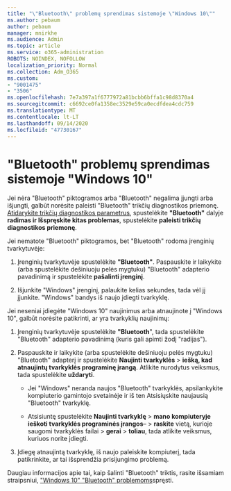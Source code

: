 ```yaml
---
title: "\"Bluetooth\" problemų sprendimas sistemoje \"Windows 10\""
ms.author: pebaum
author: pebaum
manager: mnirkhe
ms.audience: Admin
ms.topic: article
ms.service: o365-administration
ROBOTS: NOINDEX, NOFOLLOW
localization_priority: Normal
ms.collection: Adm_O365
ms.custom:
- "9001475"
- "3506"
ms.openlocfilehash: 7e7a397a1f6777972a81bcbb6bffa1c98d8370a4
ms.sourcegitcommit: c6692ce0fa1358ec3529e59ca0ecdfdea4cdc759
ms.translationtype: MT
ms.contentlocale: lt-LT
ms.lasthandoff: 09/14/2020
ms.locfileid: "47730167"
---
```

# <a name="fix-bluetooth-problems-in-windows-10"></a>"Bluetooth" problemų sprendimas sistemoje "Windows 10"

Jei nėra "Bluetooth" piktogramos arba "Bluetooth" negalima įjungti arba išjungti, galbūt norėsite paleisti "Bluetooth" trikčių diagnostikos priemonę. [Atidarykite trikčių diagnostikos parametrus](ms-settings:troubleshoot), spustelėkite **"Bluetooth"** dalyje **radimas ir Išspręskite kitas problemas**, spustelėkite **paleisti trikčių diagnostikos priemonę**.

Jei nematote "Bluetooth" piktogramos, bet "Bluetooth" rodoma įrenginių tvarkytuvėje:

1. Įrenginių tvarkytuvėje spustelėkite **"Bluetooth"**. Paspauskite ir laikykite (arba spustelėkite dešiniuoju pelės mygtuku) "Bluetooth" adapterio pavadinimą ir spustelėkite **pašalinti įrenginį**.

2. Išjunkite "Windows" įrenginį, palaukite kelias sekundes, tada vėl jį įjunkite. "Windows" bandys iš naujo įdiegti tvarkyklę.

Jei neseniai įdiegėte "Windows 10" naujinimus arba atnaujinote į "Windows 10", galbūt norėsite patikrinti, ar yra tvarkyklių naujinimų:

1. Įrenginių tvarkytuvėje spustelėkite **"Bluetooth**", tada spustelėkite "Bluetooth" adapterio pavadinimą (kuris gali apimti žodį "radijas").

2. Paspauskite ir laikykite (arba spustelėkite dešiniuoju pelės mygtuku) "Bluetooth" adapterį ir spustelėkite **Naujinti tvarkyklės**  >  **iešką, kad atnaujintų tvarkyklės programinę įrangą**. Atlikite nurodytus veiksmus, tada spustelėkite **uždaryti**.

      - Jei "Windows" neranda naujos "Bluetooth" tvarkyklės, apsilankykite kompiuterio gamintojo svetainėje ir iš ten Atsisiųskite naujausią "Bluetooth" tvarkyklę.

    - Atsisiuntę spustelėkite **Naujinti tvarkyklę**  >  **mano kompiuteryje ieškoti tvarkyklės programinės įrangos**–  >  **raskite** vietą, kurioje saugomi tvarkyklės failai > **gerai**  >  **toliau**, tada atlikite veiksmus, kuriuos norite įdiegti.

3. Įdiegę atnaujintą tvarkyklę, iš naujo paleiskite kompiuterį, tada patikrinkite, ar tai išsprendžia prisijungimo problemą.

Daugiau informacijos apie tai, kaip šalinti "Bluetooth" triktis, rasite išsamiam straipsniui, ["Windows 10" "Bluetooth" problemoms](https://support.microsoft.com/help/14169/windows-10-fix-bluetooth-problems)spręsti.
